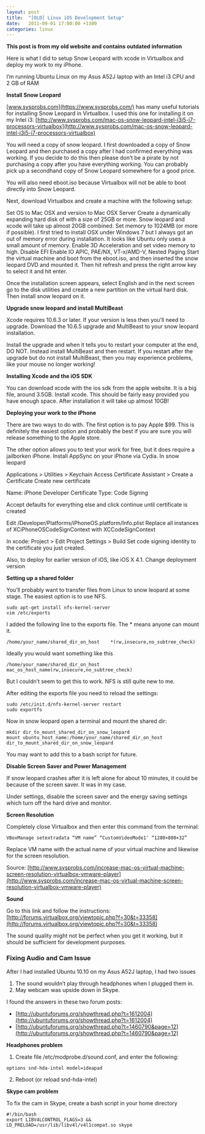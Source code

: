 ```yaml
---
layout: post
title:  "[OLD] Linux iOS Development Setup"
date:   2011-09-01 17:00:00 +1300
categories: linux
---
```

**This post is from my old website and contains outdated information**

Here is what I did to setup Snow Leopard with xcode in Virtualbox and deploy my work to my iPhone.

I’m running Ubuntu Linux on my Asus A52J laptop with an Intel i3 CPU and 2 GB of RAM

**Install Snow Leopard**

[www.sysprobs.com](https://www.sysprobs.com/) has many useful tutorials for installing Snow Leopard in Virtualbox. I used this one for installing it on my Intel i3: [http://www.sysprobs.com/mac-os-snow-leopard-intel-i3i5-i7-processors-virtualbox](http://www.sysprobs.com/mac-os-snow-leopard-intel-i3i5-i7-processors-virtualbox)

You will need a copy of snow leopard. I first downloaded a copy of Snow Leopard and then purchased a copy after I had confirmed everything was working. If you decide to do this then please don’t be a pirate by not purchasing a copy after you have everything working. You can probably pick up a secondhand copy of Snow Leopard somewhere for a good price.

You will also need eboot.iso because Virtualbox will not be able to boot directly into Snow Leopard.

Next, download Virtualbox and create a machine with the following setup:

Set OS to Mac OSX and version to Mac OSX Server
Create a dynamically expanding hard disk of with a size of 25GB or more. Snow leopard and xcode will take up almost 20GB combined. Set memory to 1024MB (or more if possible). I first tried to install OSX under Windows 7 but I always got an out of memory error during installation. It looks like Ubuntu only uses a small amount of memory.
Enable 3D Acceleration and set video memory to high.
Disable EFI
Enable IO APIC, PAE/NX, VT-x/AMD-V, Nested Paging
Start the virtual machine and boot from the eboot.iso, and then inserted the snow leopard DVD and mounted it. Then hit refresh and press the right arrow key to select it and hit enter.

Once the installation screen appears, select English and in the next screen go to the disk utilities and create a new partition on the virtual hard disk. Then install snow leopard on it.

**Upgrade snow leopard and install MultiBeast**

Xcode requires 10.6.3 or later. If your version is less then you’ll need to upgrade.
Download the 10.6.5 upgrade and MultiBeast to your snow leopard installation.

Install the upgrade and when it tells you to restart your computer at the end, DO NOT. Instead install MultiBeast and then restart. If you restart after the upgrade but do not install MultiBeast, then you may experience problems, like your mouse no longer working!

**Installing Xcode and the iOS SDK**

You can download xcode with the ios sdk from the apple website. It is a big file, around 3.5GB.
Install xcode. This should be fairly easy provided you have enough space. After installation it will take up almost 10GB!

**Deploying your work to the iPhone**

There are two ways to do with. The first option is to pay Apple $99. This is definitely the easiest option and probably the best if you are sure you will release something to the Apple store.

The other option allows you to test your work for free, but it does require a jailborken iPhone.
Install AppSync on your iPhone via Cydia.
In snow leopard

Applications > Utilities > Keychain Access
Certificate Assistant > Create a Certificate
Create new certificate

Name: iPhone Developer
Certificate Type: Code Signing

Accept defaults for everything else and click continue until certificate is created

Edit /Developer/Platforms/iPhoneOS.platform/Info.plist
Replace all instances of XCiPhoneOSCodeSignContext with XCCodeSignContext

In xcode: Project > Edit Project Settings > Build
Set code signing identity to the certificate you just created.

Also, to deploy for earlier version of iOS, like iOS X 4.1. Change deployment version

**Setting up a shared folder**

You’ll probably want to transfer files from Linux to snow leopard at some stage. The easiest option is to use NFS.

```console
sudo apt-get install nfs-kernel-server
vim /etc/exports
```
I added the following line to the exports file. The * means anyone can mount it.

```console
/home/your_name/shared_dir_on_host    *(rw,insecure,no_subtree_check)
```
Ideally you would want something like this

```console
/home/your_name/shared_dir_on_host    mac_os_host_name(rw,insecure,no_subtree_check)
```
But I couldn’t seem to get this to work. NFS is still quite new to me.

After editing the exports file you need to reload the settings:

```console
sudo /etc/init.d/nfs-kernel-server restart
sudo exportfs
```
Now in snow leopard open a terminal and mount the shared dir:

```console
mkdir dir_to_mount_shared_dir_on_snow_leopard
mount ubuntu_host_name:/home/your_name/shared_dir_on_host dir_to_mount_shared_dir_on_snow_leopard
```

You may want to add this to a bash script for future.

**Disable Screen Saver and Power Management**

If snow leopard crashes after it is left alone for about 10 minutes, it could be because of the screen saver. It was in my case.

Under settings, disable the screen saver and the energy saving settings which turn off the hard drive and monitor.

**Screen Resolution**

Completely close Virtualbox and then enter this command from the terminal:

```console
VBoxManage setextradata “VM name” “CustomVideoMode1″ “1280×800×32”
```

Replace VM name with the actual name of your virtual machine and likewise for the screen resolution.

Source: [http://www.sysprobs.com/increase-mac-os-virtual-machine-screen-resolution-virtualbox-vmware-player](http://www.sysprobs.com/increase-mac-os-virtual-machine-screen-resolution-virtualbox-vmware-player)

**Sound**

Go to this link and follow the instructions: [http://forums.virtualbox.org/viewtopic.php?f=30&t=33358](http://forums.virtualbox.org/viewtopic.php?f=30&t=33358)

The sound quality might not be perfect when you get it working, but it should be sufficient for development purposes.


### Fixing Audio and Cam Issue
After I had installed Ubuntu 10.10 on my Asus A52J laptop, I had two issues
1. The sound wouldn’t play through headphones when I plugged them in.
2. May webcam was upside down in Skype.

I found the answers in these two forum posts:
* [http://ubuntuforums.org/showthread.php?t=1612004](http://ubuntuforums.org/showthread.php?t=1612004)
* [http://ubuntuforums.org/showthread.php?t=1460790&page=12](http://ubuntuforums.org/showthread.php?t=1460790&page=12)

**Headphones problem**

1. Create file /etc/modprobe.d/sound.conf, and enter the following:
```console
options snd-hda-intel model=ideapad
```

2. Reboot (or reload snd-hda-intel)

**Skype cam problem**

To fix the cam in Skype, create a bash script in your home directory
```console
#!/bin/bash
export LIBV4LCONTROL_FLAGS=3 && LD_PRELOAD=/usr/lib/libv4l/v4l1compat.so skype
```
